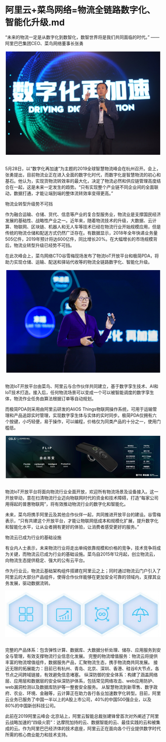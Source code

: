# 阿里云+菜鸟网络=物流全链路数字化、智能化升级.md

“未来的物流一定是从数字化到数智化，数智世界将是我们共同面临的时代。”
——阿里巴巴集团CEO、菜鸟网络董事长张勇

<div style="text-align:center" align="center">
<img src="/images/阿里云+菜鸟网络=物流全链路数字化、智能化升级1.png" align="center" />
</div>
</br>

5月28日，以“数字化再加速”为主题的2019全球智慧物流峰会在杭州召开。会上，张勇提出，目前物流业正在进入全面的数字化时代，而数字化是智慧物流的初心和基石。他认为，实现货物流转效率的最大化，决定了物流必然和供应链管理高度结合在一起，这是未来一定发生的趋势。“只有实现整个产业链不同企业间的全面联动，数据打通，才能让端到端的整体流转效率变得更高。”

物流业转型升级势不可挡

作为融合运输、仓储、货代、信息等产业的复合型服务业，物流业是支撑国民经济发展的基础性、战略性产业之一。近年来，随着物流技术的升级，大数据、云计算、物联网、区块链、机器人和无人车等技术已经在物流行业开始规模应用，但是传统的物流仓储和配送方式仍然广泛存在。有数据显示，2018年全年快递业务量505亿件，2019年预计将达600亿件，同比增长20%。在大幅增长的市场规模背后，物流业转型升级已经势不可挡。

在此次峰会上，菜鸟网络CTO谷雪梅现场发布了物流IoT开放平台和极简PDA，将助力实现仓储、运输、配送和驿站代收等的物流全链路数字化、智能化升级。

<div style="text-align:center" align="center">
<img src="/images/阿里云+菜鸟网络=物流全链路数字化、智能化升级2.png" align="center" />
</div>
</br>

物流IoT开放平台由菜鸟、阿里云与合作伙伴共同建立，基于数字孪生技术、AI和IoT技术打造。接入后，任何物流场景可以变成一个可以被智能调度的数字孪生体，物流作业任务由算法根据订单等自动规划。

而极简PDA则采用由阿里云研发的AliOS Things物联网操作系统，可用于运输管理和产品追踪实时管理，实现数字孪生体与实体的实时同步。极简PDA仅拥有六个按键，小巧轻便，易于操作，可以编程，价格仅为同类产品的十分之一，使用门槛低。

<div style="text-align:center" align="center">
<img src="/images/阿里云+菜鸟网络=物流全链路数字化、智能化升级3.png" align="center" />
</div>
</br>

物流IoT开放平台将面向物流行业全面开放，欢迎所有物流场景及设备接入。这一开放举动，意在扫清物流行业迈向物联网时代的资金和技术障碍，打造“每家公司用得起的普惠物联网”，将有效推动物流行业的数字化和智能化。

未来，菜鸟将携手阿里云及其他合作伙伴一起，共同推进开放平台的建设。谷雪梅表示，“只有共建这个开放平台，才能让物联网低成本和规模化扩展，提升数字化和智能化水平，让从业者拥有更好的体验，让消费者感受更好的服务。”

物流云已成为行业的基础设施

有业内人士表示，未来物流行业将走出单纯依靠规模和价格的竞争，技术竞争将成为关键，而物流云已成为行业的基础设施。菜鸟自2015年12月起，创立物流云，向物流生态提供稳定、强大的公有云平台。

作为行业云，物流云基础架构组件搭建在阿里云之上；同时通过物流云门户引入了阿里云的大部分产品组件，使得合作伙伴能够在更加安全可靠的领域内，支撑其业务发展，驱动数据流转。

<div style="text-align:center" align="center">
<img src="/images/阿里云+菜鸟网络=物流全链路数字化、智能化升级4.png" align="center" />
</div>
</br>

完整的产品体系：包含弹性计算、数据库、大数据分析处理、储存、应用服务到安全与管理，有效支撑物流行业信息化发展。
完整的物流增值服务：物流云将提供丰富的物流增值组件，数据服务产品，汇聚物流生态，携手物流商共同发展。
接近无限的拓展能力：目前已有杭州、青岛、北京、深圳、香港、硅谷6大节点，各节点之间跨域链接，有效避免信息堵塞。
纵深防御的安全体系：构建了涵盖网络层、应用层和数据层的安全纵深防护体系，包括常见网络攻击、web应用防护、web漏洞检测以及数据库防护等一整套安全服务。
从智慧物流到新零售、数字政府、农业、环境、金融等，云计算正在助力各行各业加速数字化转型。目前，阿里云业务已服务了中国一半以上的A股上市公司，40%的中国500强企业，以及80%的中国新创科技公司。

此前在2019阿里云峰会·北京站上，阿里云智能总裁张建锋曾首次对外阐述了阿里云战略加速的“四级火箭”：达摩院加持的云、数据智能的云、最佳实践的云和被集成的云。作为阿里巴巴经济体的技术底座，阿里云正在面向各个行业提供数字时代所需的核心商业能力和技术支持。
